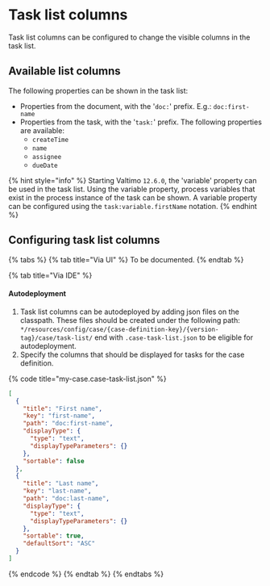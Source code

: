 # Task list columns

Task list columns can be configured to change the visible columns in the task list.

## Available list columns

The following properties can be shown in the task list:

* Properties from the document, with the '`doc:`' prefix. E.g.: `doc:first-name`
* Properties from the task, with the '`task:`' prefix. The following properties are available:
  * `createTime`
  * `name`
  * `assignee`
  * `dueDate`

{% hint style="info" %}
Starting Valtimo `12.6.0`, the 'variable' property can be used in the task list. Using the variable property, process variables that exist in the process instance of the task can be shown. A variable property can be configured using the `task:variable.firstName` notation.
{% endhint %}

## Configuring task list columns

{% tabs %}
{% tab title="Via UI" %}
To be documented.
{% endtab %}

{% tab title="Via IDE" %}
#### Autodeployment

1. Task list columns can be autodeployed by adding json files on the classpath. These files should be created under the following path: `*/resources/config/case/{case-definition-key}/{version-tag}/case/task-list/` end with `.case-task-list.json` to be eligible for autodeployment.
2. Specify the columns that should be displayed for tasks for the case definition.

{% code title="my-case.case-task-list.json" %}
```json
[
  {
    "title": "First name",
    "key": "first-name",
    "path": "doc:first-name",
    "displayType": {
      "type": "text",
      "displayTypeParameters": {}
    },
    "sortable": false
  },
  {
    "title": "Last name",
    "key": "last-name",
    "path": "doc:last-name",
    "displayType": {
      "type": "text",
      "displayTypeParameters": {}
    },
    "sortable": true,
    "defaultSort": "ASC"
  }
]
```
{% endcode %}
{% endtab %}
{% endtabs %}
